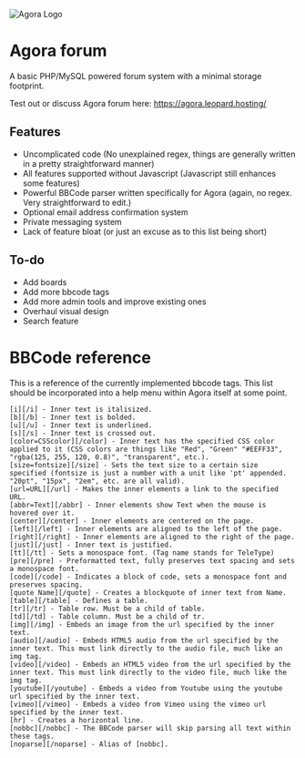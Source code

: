 ![Agora Logo](https://agora.leopard.hosting/style/logo.png)
# Agora forum
A basic PHP/MySQL powered forum system with a minimal storage footprint.

Test out or discuss Agora forum here: https://agora.leopard.hosting/

## Features
 - Uncomplicated code (No unexplained regex, things are generally written in a pretty straightforward manner)  
 - All features supported without Javascript (Javascript still enhances some features)
 - Powerful BBCode parser written specifically for Agora (again, no regex. Very straightforward to edit.)  
 - Optional email address confirmation system  
 - Private messaging system
 - Lack of feature bloat (or just an excuse as to this list being short)

## To-do
 - Add boards  
 - Add more bbcode tags  
 - Add more admin tools and improve existing ones  
 - Overhaul visual design
 - Search feature

# BBCode reference
This is a reference of the currently implemented bbcode tags. This list should be incorporated into a help menu within Agora itself at some point.

```
[i][/i] - Inner text is italisized.
[b][/b] - Inner text is bolded.
[u][/u] - Inner text is underlined.
[s][/s] - Inner text is crossed out.
[color=CSScolor][/color] - Inner text has the specified CSS color applied to it (CSS colors are things like "Red", "Green" "#EEFF33", "rgba(125, 255, 120, 0.8)", "transparent", etc.).
[size=fontsize][/size] - Sets the text size to a certain size specified (fontsize is just a number with a unit like 'pt' appended. "20pt", "15px", "2em", etc. are all valid).
[url=URL][/url] - Makes the inner elements a link to the specified URL.
[abbr=Text][/abbr] - Inner elements show Text when the mouse is hovered over it.
[center][/center] - Inner elements are centered on the page.
[left][/left] - Inner elements are aligned to the left of the page.
[right][/right] - Inner elements are aligned to the right of the page.
[just][/just] - Inner text is justified.
[tt][/tt] - Sets a monospace font. (Tag name stands for TeleType)
[pre][/pre] - Preformatted text, fully preserves text spacing and sets a monospace font.
[code][/code] - Indicates a block of code, sets a monospace font and preserves spacing.
[quote Name][/quote] - Creates a blockquote of inner text from Name.
[table][/table] - Defines a table.
[tr][/tr] - Table row. Must be a child of table.
[td][/td] - Table column. Must be a child of tr.
[img][/img] - Embeds an image from the url specified by the inner text.
[audio][/audio] - Embeds HTML5 audio from the url specified by the inner text. This must link directly to the audio file, much like an img tag.
[video][/video] - Embeds an HTML5 video from the url specified by the inner text. This must link directly to the video file, much like the img tag.
[youtube][/youtube] - Embeds a video from Youtube using the youtube url specified by the inner text.
[vimeo][/vimeo] - Embeds a video from Vimeo using the vimeo url specified by the inner text.
[hr] - Creates a horizontal line.
[nobbc][/nobbc] - The BBCode parser will skip parsing all text within these tags.
[noparse][/noparse] - Alias of [nobbc].
```